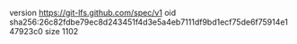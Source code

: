 version https://git-lfs.github.com/spec/v1
oid sha256:26c82fdbe79ec8d243451f4d3e5a4eb7111df9bd1ecf75de6f75914e147923c0
size 1102
